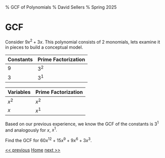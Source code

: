 % GCF of Polynomials
% David Sellers
% Spring 2025

# GCF

Consider $9x^2+3x$. This polynomial consists of 2 monomials, lets examine it in pieces to build a conceptual model.

| Constants | Prime Factorization |
| --------- | ------------------- |
| $9$       | $3^{2}$             |
| $3$       | $3^{1}$             |

| Variables | Prime Factorization |
| --------- | ------------------- |
| $x^{2}$   | $x^{2}$             |
| $x$       | $x^{1}$             |

Based on our previous experience, we know the GCF of the constants is $3^{1}$ and analogously for $x$, $x^{1}.$

Find the GCF for $60x^{12}+15x^{9} +9x^{6} + 3x^{3}.$

[<< previous](../unit2/day6.html) [Home](../index.html) [next >>](day8.html)
